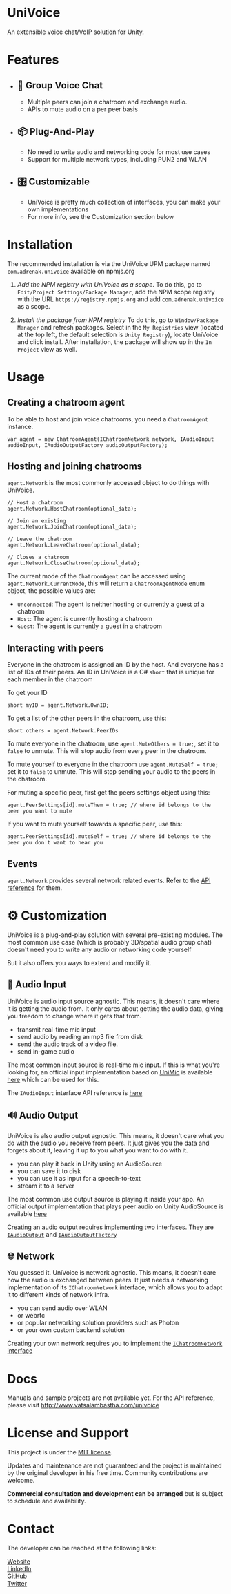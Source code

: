 # UniVoice
An extensible voice chat/VoIP solution for Unity.
  
# Features
- ## 👥 Group Voice Chat
  * Multiple peers can join a chatroom and exchange audio. 
  * APIs to mute audio on a per peer basis  
- ## 📦 Plug-And-Play 
  * No need to write audio and networking code for most use cases  
  * Support for multiple network types, including PUN2 and WLAN
- ## 🎛️ Customizable
  * UniVoice is pretty much collection of interfaces, you can make your own implementations
  * For more info, see the Customization section below

# Installation  
The recommended installation is via the UniVoice UPM package named `com.adrenak.univoice` available on npmjs.org  
  
1. _Add the NPM registry with UniVoice as a scope_. To do this, go to `Edit/Project Settings/Package Manager`, add the NPM scope registry with the URL `https://registry.npmjs.org` and add `com.adrenak.univoice` as a scope. 

1. _Install the package from NPM registry_ To do this, go to `Window/Package Manager` and refresh packages. Select in the `My Registries` view (located at the top left, the default selection is `Unity Registry`), locate UniVoice and click install. After installation, the package will show up in the `In Project` view as well.
# Usage
## Creating a chatroom agent
To be able to host and join voice chatrooms, you need a `ChatroomAgent` instance.
  
```
var agent = new ChatroomAgent(IChatroomNetwork network, IAudioInput audioInput, IAudioOutputFactory audioOutputFactory);
```

## Hosting and joining chatrooms
`agent.Network` is the most commonly accessed object to do things with UniVoice.  

```
// Host a chatroom 
agent.Network.HostChatroom(optional_data);

// Join an existing
agent.Network.JoinChatroom(optional_data);

// Leave the chatroom
agent.Network.LeaveChatroom(optional_data);

// Closes a chatroom
agent.Network.CloseChatroom(optional_data);

```

The current mode of the `ChatroomAgent` can be accessed using `agent.Network.CurrentMode`, this will return a `ChatroomAgentMode` enum object, the possible values are:
- `Unconnected`: The agent is neither hosting or currently a guest of a chatroom
- `Host`: The agent is currently hosting a chatroom
- `Guest`: The agent is currently a guest in a chatroom

## Interacting with peers
Everyone in the chatroom is assigned an ID by the host. And everyone has a list of IDs of their peers. An ID in UniVoice is a C# `short` that is unique for each member in the chatroom  

To get your ID  
```
short myID = agent.Network.OwnID;
```
  
To get a list of the other peers in the chatroom, use this:  
```
short others = agent.Network.PeerIDs
```

To mute everyone in the chatroom, use `agent.MuteOthers = true;`, set it to `false` to unmute. This will stop audio from every peer in the chatroom.  
  
To mute yourself to everyone in the chatroom use `agent.MuteSelf = true;` set it to `false` to unmute. This will stop sending your audio to the peers in the chatroom.

For muting a specific peer, first get the peers settings object using this:  
```
agent.PeerSettings[id].muteThem = true; // where id belongs to the peer you want to mute
```
  
If you want to mute yourself towards a specific peer, use this:  
```
agent.PeerSettings[id].muteSelf = true; // where id belongs to the peer you don't want to hear you
```
  
## Events
`agent.Network` provides several network related events. Refer to the [API reference](http://www.vatsalambastha.com/univoice/api/Adrenak.UniVoice.ChatroomAgent.html) for them.


# ⚙️ Customization
UniVoice is a plug-and-play solution with several pre-existing modules. The most common use case (which is probably 3D/spatial audio group chat) doesn't need you to write any audio or networking code yourself
  
But it also offers you ways to extend and modify it.  

## 🎤 Audio Input
UniVoice is audio input source agnostic. This means, it doesn't care where it is getting the audio from. It only cares about getting the audio data, giving you freedom to change where it gets that from. 
- transmit real-time mic input
- send audio by reading an mp3 file from disk
- send the audio track of a video file.  
- send in-game audio
  
The most common input source is real-time mic input. If this is what you're looking for, an official input implementation based on [UniMic](https://github.com/adrenak/unimic) is available [here](https://github.com/adrenak/univoice-unimic-input/) which can be used for this.  

The `IAudioInput` interface API reference is [here](http://www.vatsalambastha.com/univoice/api/Adrenak.UniVoice.IAudioInput.html)  
      
## 🔊 Audio Output  
UniVoice is also audio output agnostic. This means, it doesn't care what you do with the audio you receive from peers. It just gives you the data and forgets about it, leaving it up to you what you want to do with it.
- you can play it back in Unity using an AudioSource
- you can save it to disk
- you can use it as input for a speech-to-text 
- stream it to a server
  
The most common use output source is playing it inside your app. An official output implementation that plays peer audio on Unity AudioSource is available [here](https://github.com/adrenak/univoice-audiosource-output)  

Creating an audio output requires implementing two interfaces. They are [`IAudioOutput`](http://www.vatsalambastha.com/univoice/api/Adrenak.UniVoice.IAudioOutput.html) and [`IAudioOutputFactory`](http://www.vatsalambastha.com/univoice/api/Adrenak.UniVoice.IAudioOutputFactory.html)  

## 🌐 Network
You guessed it. UniVoice is network agnostic. This means, it doesn't care how the audio is exchanged between peers. It just needs a networking implementation of its `IChatroomNetwork` interface, which allows you to adapt it to different kinds of network infra.
- you can send audio over WLAN  
- or webrtc
- or popular networking solution providers such as Photon
- or your own custom backend solution

<!-- Currently the following networks implementations are available:
- [PUN2 based](https://github.com/adrenak/univoice-pun2-network). Learn more about PUN2 [here](https://assetstore.unity.com/packages/tools/network/pun-2-free-119922)
- [Telepathy based](https://github.com/adrenak/univoice-telepathy-network). Telepathy is a TCP based networking library, available [here](https://github.com/vis2k/Telepathy). Currently only tested on and made with WLAN in mind. 
- [AirPeer based](https://github.com/adrenak/univoice-airpeer-network/). AirPeer is a P2P networking library, available [here](https://github.com/adrenak/airpeer) -->

Creating your own network requires you to implement the [`IChatroomNetwork` interface](http://www.vatsalambastha.com/univoice/api/Adrenak.UniVoice.IChatroomNetwork.html)
  
# Docs
Manuals and sample projects are not available yet. For the API reference, please visit http://www.vatsalambastha.com/univoice
  
# License and Support
This project is under the [MIT license](https://github.com/adrenak/univoice/blob/master/LICENSE).

Updates and maintenance are not guaranteed and the project is maintained by the original developer in his free time. Community contributions are welcome.
  
__Commercial consultation and development can be arranged__ but is subject to schedule and availability.  
  
# Contact
The developer can be reached at the following links:
  
[Website](http://www.vatsalambastha.com)  
[LinkedIn](https://www.linkedin.com/in/vatsalAmbastha)  
[GitHub](https://www.github.com/adrenak)  
[Twitter](https://www.twitter.com/vatsalAmbastha)  
